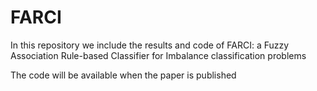 # FARCI
In this repository we include the results and code of FARCI: a Fuzzy Association Rule-based Classifier for Imbalance classification problems 

The code will be available when the paper is published
